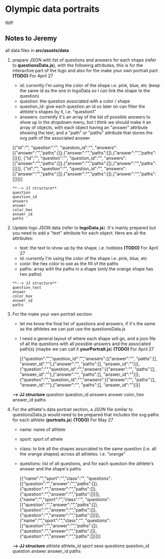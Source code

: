 # Olympic data portraits

WIP

## Notes to Jeremy

all data files in **src/assets/data**

1. prepare JSON with list of questions and answers for each shape (refer to **questionsData.js**), with the following attributes, this is for the interactive part of the logo and also for the make your own portrait part: **(TODO)** For April 27
      - id: currently I'm using the color of the shape i.e. pink, blue, etc (keep the same id as the one in logoData so I can link the shape to the question)
      - question: the question associated with a color / shape
      - question_id: give each question an id so later on can filter the athlete's shapes by it, i.e. "question1"
      - answers: currently it's an array of the list of possible answers to show up in the dropdown menu, but I think we should make it an array of objects, with each object having an "answer" attribute showing the text, and a "path" or "paths" attribute that stores the svg path of the associated answer

      [{"id":"", "question":"", "question_id":"", "answers":[{"answer":"","paths":[]},{"answer":"","paths":[]},{"answer":"","paths":[]}]},
       {"id":"", "question":"", "question_id":"", "answers":[{"answer":"","paths":[]},{"answer":"","paths":[]},{"answer":"","paths":[]}]},
       {"id":"", "question":"", "question_id":"", "answers":[{"answer":"","paths":[]},{"answer":"","paths":[]},{"answer":"","paths":[]}]}]

       **--> JJ structure**
       question
       question_id
       answers
       answer
       color_hex
       answer_id
       paths
        
3. Update logo JSON data (refer to **logoData.js**).  It's mainly prepared but you need to add a "text" attribute for each object.  Here are all the attributes:
      - text: the text to show up by the shape, i.e. hobbies **(TODO)** For April 27
      - id: currently I'm using the color of the shape i.e. pink, blue, etc 
      - color: the hex color to use as the fill of the paths
      - paths: array with the paths in a shape (only the orange shape has two paths)

       **--> JJ structure**
       question_text
       answer
       color_hex
       answer_id
       paths

4. For the make your own portrait section:
      - let me know the final list of questions and answers, if it's the same as the athletes we can just use the questionsData.js
      - I need a general layout of where each shape will go, and a json file of all the questions with all possible answers and the associated path(s) (maybe we can call it **yourPortrait.js**) **(TODO)** For April 27

        [{"question":"","question_id":"","anwsers":[{"answer":"", "paths":[], "answer_id":""},{"answer":"", "paths":[], "answer_id":""}]},
        {"question":"","question_id":"","anwsers":[{"answer":"", "paths":[], "answer_id":""},{"answer":"", "paths":[], "answer_id":""}]},
        {"question":"","question_id":"","anwsers":[{"answer":"", "paths":[], "answer_id":""},{"answer":"", "paths":[], "answer_id":""}]}]

      **--> JJ structure**
      question
      question_id
      answers
      answer
      color_hex
      answer_id
      paths


5. For the athlete's data portrait section, a JSON file similar to questionsData.js would need to be prepared that includes the svg paths for each athlete (**portraits.js**) **(TODO)** For May 27
      - name: name of athlete
      - sport: sport of athele
      - class: to link all the shapes associated to the same question (i.e. all the orange shapes) across all athletes.  i.e. "orange"
      - questions: list of all questions, and for each question the athlete's answer and the shape's paths
  
        [{"name":"","sport":"","class":"", "questions": [{"question":"","answer":"","paths":[]},{"question":"","answer":"","paths":[]},{"question":"","answer":"","paths":[]}]},
        {"name":"","sport":"","class":"", "questions": [{"question":"","answer":"","paths":[]},{"question":"","answer":"","paths":[]},{"question":"","answer":"","paths":[]}]},
        {"name":"","sport":"","class":"", "questions": [{"question":"","answer":"","paths":[]},{"question":"","answer":"","paths":[]},{"question":"","answer":"","paths":[]}]}]
    
      **--> JJ structure**
      athlete
      athlete_id
      sport
      sexe
      questions
      question_id
      question
      answer
      answer_id
      paths
